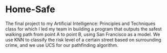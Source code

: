 # Home-Safe
The final project to my Artificial Intelligence: Principles and Techniques class for which I led my team in building a program that outputs the safest walking path from point A to point B, using San Francisco as a model. We use KNN to classify the risk level of a certain street based on surrounding crime, and we use UCS for our pathfinding algorithm.
